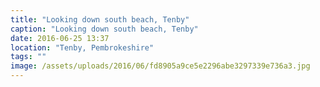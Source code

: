 ```yaml
---
title: "Looking down south beach, Tenby"
caption: "Looking down south beach, Tenby"
date: 2016-06-25 13:37
location: "Tenby, Pembrokeshire"
tags: ""
image: /assets/uploads/2016/06/fd8905a9ce5e2296abe3297339e736a3.jpg
---
```

